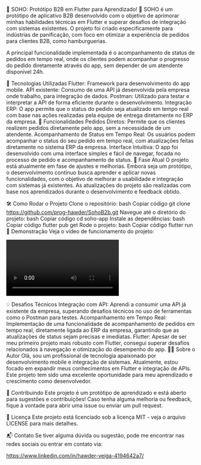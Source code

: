 🚀 SOHO: Protótipo B2B em Flutter para Aprendizado! 🚀
SOHO é um protótipo de aplicativo B2B desenvolvido com o objetivo de aprimorar minhas habilidades técnicas em Flutter e superar desafios de integração com sistemas existentes. O projeto foi criado especificamente para indústrias de panificação, com foco em otimizar a experiência de pedidos para clientes B2B, como hamburguerias.

A principal funcionalidade implementada é o acompanhamento de status de pedidos em tempo real, onde os clientes podem acompanhar o progresso do pedido diretamente através do app, sem depender de um atendente disponível 24h.

🔧 Tecnologias Utilizadas
Flutter: Framework para desenvolvimento do app mobile.
API existente: Consumo de uma API já desenvolvida pela empresa onde trabalho, para integração de dados.
Postman: Utilizado para testar e interpretar a API de forma eficiente durante o desenvolvimento.
Integração ERP: O app permite que o status do pedido seja atualizado em tempo real com base nas ações realizadas pela equipe de entrega diretamente no ERP da empresa.
📱 Funcionalidades
Pedidos Diretos: Permite que os clientes realizem pedidos diretamente pelo app, sem a necessidade de um atendente.
Acompanhamento de Status em Tempo Real: Os usuários podem acompanhar o status do seu pedido em tempo real, com atualizações feitas diretamente no sistema ERP da empresa.
Interface Intuitiva: O app foi desenvolvido com uma interface simples e fácil de navegar, focada no processo de pedido e acompanhamento de status.
🚧 Fase Atual
O projeto está atualmente em fase de ajustes e melhorias. Embora seja um protótipo, o desenvolvimento contínuo busca aprender e aplicar novas funcionalidades, com o objetivo de melhorar a usabilidade e integração com sistemas já existentes. As atualizações do projeto são realizadas com base nos aprendizados durante o desenvolvimento e feedback obtido.

🛠️ Como Rodar o Projeto
Clone o repositório:
bash
Copiar código
git clone https://github.com/prog-hawder/SohoB2b.git
Navegue até o diretório do projeto:
bash
Copiar código
cd soho-app
Instale as dependências:
bash
Copiar código
flutter pub get
Rode o projeto:
bash
Copiar código
flutter run
🎥 Demonstração
Veja o vídeo de funcionamento do projeto:

![Vídeo de Demonstração](https://github.com/prog-hawder/SohoB2b/video_soho.mov)

💡 Desafios Técnicos
Integração com API: Aprendi a consumir uma API já existente da empresa, superando desafios técnicos no uso de ferramentas como o Postman para testes.
Acompanhamento em Tempo Real: Implementação de uma funcionalidade de acompanhamento de pedidos em tempo real, diretamente ligada ao ERP da empresa, garantindo que as atualizações de status sejam precisas e imediatas.
Flutter: Apesar de ser meu primeiro projeto mais robusto com Flutter, consegui superar desafios relacionados à navegação e otimização do desempenho do app.
🧑‍💻 Sobre o Autor
Olá, sou um profissional de tecnologia apaixonado por desenvolvimento mobile e integração de sistemas. Atualmente, estou focado em expandir meus conhecimentos em Flutter e integração de APIs. Este projeto tem sido uma excelente oportunidade para meu aprendizado e crescimento como desenvolvedor.

🚀 Contribuindo
Este projeto é um protótipo de aprendizado e está aberto para sugestões e contribuições! Caso tenha alguma melhoria ou feedback, fique à vontade para abrir uma issue ou enviar um pull request.

📄 Licença
Este projeto está licenciado sob a licença MIT - veja o arquivo LICENSE para mais detalhes.

📬 Contato
Se tiver alguma dúvida ou sugestão, pode me encontrar nas redes sociais ou entrar em contato via:

https://www.linkedin.com/in/hawder-veiga-4194642a7/